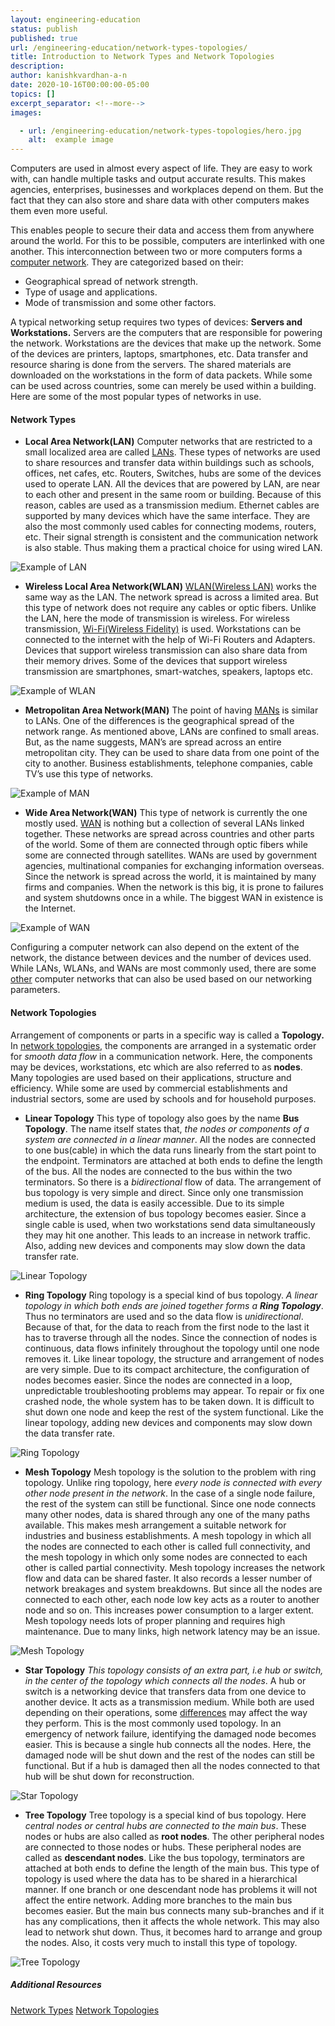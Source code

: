 ```yaml
---
layout: engineering-education
status: publish
published: true
url: /engineering-education/network-types-topologies/
title: Introduction to Network Types and Network Topologies
description:
author: kanishkvardhan-a-n
date: 2020-10-16T00:00:00-05:00
topics: []
excerpt_separator: <!--more-->
images:

  - url: /engineering-education/network-types-topologies/hero.jpg
    alt:  example image
---
```

Computers are used in almost every aspect of life. They are easy to work with, can handle multiple tasks and output accurate results. This makes agencies, enterprises, businesses and workplaces depend on them. But the fact that they can also store and share data with other computers makes them even more useful.
<!--more-->
This enables people to secure their data and access them from anywhere around the world. For this to be possible, computers are interlinked with one another. This interconnection between two or more computers forms a [computer network](https://en.wikipedia.org/wiki/Computer_network). They are categorized based on their:

-  Geographical spread of network strength.
-  Type of usage and applications.
-  Mode of transmission and some other factors.

A typical networking setup requires two types of devices: **Servers and Workstations.**
Servers are the computers that are responsible for powering the network. Workstations are the devices that make up the network. Some of the devices are printers, laptops, smartphones, etc. Data transfer and resource sharing is done from the servers. The shared materials are downloaded on the workstations in the form of data packets. While some can be used across countries, some can merely be used within a building. Here are some of the most popular types of networks in use.

#### Network Types

- **Local Area Network(LAN)**
Computer networks that are restricted to a small localized area are called [LANs](https://en.wikipedia.org/wiki/Local_area_network). These types of networks are used to share resources and transfer data within buildings such as schools, offices, net cafes, etc. Routers, Switches, hubs are some of the devices used to operate LAN. All the devices that are powered by LAN, are near to each other and present in the same room or building. Because of this reason, cables are used as a transmission medium. Ethernet cables are supported by many devices which have the same interface. They are also the most commonly used cables for connecting modems, routers, etc. Their signal strength is consistent and the communication network is also stable. Thus making them a practical choice for using wired LAN.

![Example of LAN](/engineering-education/network-types-topologies/lan.jpg)

- **Wireless Local Area Network(WLAN)**
[WLAN(Wireless LAN)](https://en.wikipedia.org/wiki/Wireless_LAN) works the same way as the LAN. The network spread is across a limited area. But this type of network does not require any cables or optic fibers. Unlike the LAN, here the mode of transmission is wireless. For wireless transmission, [Wi-Fi(Wireless Fidelity)](https://en.wikipedia.org/wiki/Wi-Fi) is used. Workstations can be connected to the internet with the help of Wi-Fi Routers and Adapters. Devices that support wireless transmission can also share data from their memory drives. Some of the devices that support wireless transmission are smartphones, smart-watches, speakers, laptops etc.

![Example of WLAN](/engineering-education/network-types-topologies/wlan.jpg)

- **Metropolitan Area Network(MAN)**
The point of having [MANs](https://en.wikipedia.org/wiki/Metropolitan_area_network) is similar to LANs. One of the differences is the geographical spread of the network range. As mentioned above, LANs are confined to small areas. But, as the name suggests, MAN’s are spread across an entire metropolitan city. They can be used to share data from one point of the city to another. Business establishments, telephone companies, cable TV’s use this type of networks.  

![Example of MAN](/engineering-education/network-types-topologies/man.jpg)

- **Wide Area Network(WAN)**
This type of network is currently the one mostly used. [WAN](https://en.wikipedia.org/wiki/Wide_area_network) is nothing but a collection of several LANs linked together. These networks are spread across countries and other parts of the world. Some of them are connected through optic fibers while some are connected through satellites. WANs are used by government agencies, multinational companies for exchanging information overseas. Since the network is spread across the world, it is maintained by many firms and companies. When the network is this big, it is prone to failures and system shutdowns once in a while. The biggest WAN in existence is the Internet.   

![Example of WAN](/engineering-education/network-types-topologies/wan.jpg)

 Configuring a computer network can also depend on the extent of the network, the distance between devices and the number of devices used. While LANs, WLANs, and WANs are most commonly used, there are some [other](https://www.belden.com/blog/smart-building/network-types) computer networks that can also be used based on our networking parameters.



#### Network Topologies
Arrangement of components or parts in a specific way is called a **Topology.** In [network topologies](https://en.wikipedia.org/wiki/Network_topology), the components are arranged in a systematic order for *smooth data flow* in a communication network. Here, the components may be devices, workstations, etc which are also referred to as **nodes**. Many topologies are used based on their applications, structure and efficiency. While some are used by commercial establishments and industrial sectors, some are used by schools and for household purposes.

- **Linear Topology**
This type of topology also goes by the name **Bus Topology**. The name itself states that, *the nodes or components of a system are connected in a linear manner*. All the nodes are connected to one bus(cable) in which the data runs linearly from the start point to the endpoint. Terminators are attached at both ends to define the length of the bus. All the nodes are connected to the bus within the two terminators. So there is a *bidirectional* flow of data.
The arrangement of bus topology is very simple and direct. Since only one transmission medium is used, the data is easily accessible. Due to its simple architecture, the extension of bus topology becomes easier. Since a single cable is used, when two workstations send data simultaneously they may hit one another. This leads to an increase in network traffic. Also, adding new devices and components may slow down the data transfer rate.

![Linear Topology](/engineering-education/network-types-topologies/bus.jpg)

- **Ring Topology**
Ring topology is a special kind of bus topology. *A linear topology in which both ends are joined together forms a **Ring Topology***. Thus no terminators are used and so the data flow is *unidirectional*. Because of that, for the data to reach from the first node to the last  it has to traverse through all the nodes. Since the connection of nodes is continuous, data flows infinitely throughout the topology until one node removes it.
Like linear topology, the structure and arrangement of nodes are very simple. Due to its compact architecture, the configuration of nodes becomes easier. Since the nodes are connected in a loop, unpredictable troubleshooting problems may appear. To repair or fix one crashed node, the whole system has to be taken down. It is difficult to shut down one node and keep the rest of the system functional. Like the linear topology, adding new devices and components may slow down the data transfer rate.

![Ring Topology](/engineering-education/network-types-topologies/ring.jpg)

- **Mesh Topology**
Mesh topology is the solution to the problem with ring topology. Unlike ring topology, here *every node is connected with every other node present in the network*. In the case of a single node failure, the rest of the system can still be functional. Since one node connects many other nodes, data is shared through any one of the many paths available. This makes mesh arrangement a suitable network for industries and business establishments. A mesh topology in which all the nodes are connected to each other is called full connectivity, and the mesh topology in which only some nodes are connected to each other is called partial connectivity.
Mesh topology increases the network flow and data can be shared faster. It also records a lesser number of network breakages and system breakdowns. But since all the nodes are connected to each other, each node low key acts as a router to another node and so on. This increases power consumption to a larger extent. Mesh topology needs lots of proper planning and requires high maintenance. Due to many links, high network latency may be an issue.

![Mesh Topology](/engineering-education/network-types-topologies/mesh.jpg)

- **Star Topology**
*This topology consists of an extra part, i.e hub or switch, in the center of the topology which connects all the nodes*. A hub or switch is a networking device that transfers data from one device to another device. It acts as a transmission medium. While both are used depending on their operations, some [differences](https://www.geeksforgeeks.org/difference-between-hub-and-switch/) may affect the way they perform. This is the most commonly used topology.
In an emergency of network failure, identifying the damaged node becomes easier. This is because a single hub connects all the nodes. Here, the damaged node will be shut down and the rest of the nodes can still be functional. But if a hub is damaged then all the nodes connected to that hub will be shut down for reconstruction.

![Star Topology](/engineering-education/network-types-topologies/star.jpg)

- **Tree Topology**
Tree topology is a special kind of bus topology. Here *central nodes or central hubs are connected to the main bus*. These nodes or hubs are also called as **root nodes**. The other peripheral nodes are connected to those nodes or hubs. These peripheral nodes are called as **descendant nodes**. Like the bus topology, terminators are attached at both ends to define the length of the main bus. This type of topology is used where the data has to be shared in a hierarchical manner.
If one branch or one descendant node has problems it will not affect the entire network. Adding more branches to the main bus becomes easier. But the main bus connects many sub-branches and if it has any complications, then it affects the whole network. This may also lead to network shut down. Thus, it becomes hard to arrange and group the nodes. Also, it costs very much to install this type of topology.

![Tree Topology](/engineering-education/network-types-topologies/tree.jpg)

##### Additional Resources
[Network Types](https://www.javatpoint.com/types-of-computer-network)
[Network Topologies](https://www.javatpoint.com/computer-network-topologies)
